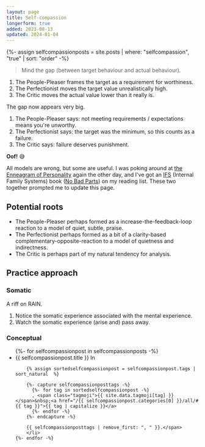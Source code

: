 ```yaml
---
layout: page
title: Self-compassion
longerform: true
added: 2023-08-13
updated: 2024-01-04
---
```


{%- assign selfcompassionposts = site.posts | where: "selfcompassion", "true" | sort: "order" -%}

<blockquote class="alt"><p>Mind the gap (between target behaviour and actual behaviour).</p></blockquote>

<ol>
	<li>The People-Pleaser frames the target as a requirement for worthiness.</li>
	<li>The Perfectionist moves the target value unrealistically high.</li>
	<li>The Critic moves the actual value lower than it really is.</li>
</ol>

<p>The gap now appears very big.</p>

<ol>
	<li>The People-Pleaser says: not meeting requirements / expectations means you're unworthy.</li>
	<li>The Perfectionist says: the target was the minimum, so this counts as a failure.</li>
	<li>The Critic says: failure deserves punishment.</li>
</ol>

<p><strong>Oof!</strong> 😅</p>

<p>All models are wrong, but some are useful. I was poking around at <a href="https://en.wikipedia.org/wiki/Enneagram_of_Personality">the Enneagram of Personality</a> again the other day, and I've got an <a href="https://ifs-institute.com/">IFS</a> (Internal Family Systems) book (<a href="https://www.goodreads.com/book/show/55384168-no-bad-parts">No Bad Parts</a>) on my reading list. These two together prompted me to update this page.</p>

<h2>Potential roots</h2>

<ul>
	<li>The People-Pleaser perhaps formed as a increase-the-feedback-loop reaction to a model of quiet, subtle, praise.</li>
	<li>The Perfectionist perhaps formed as a bit of a clarity-based complementary-opposite-reaction to a model of quietness and indirectness.</li>
	<li>The Critic is perhaps part of my natural tendency for analysis.</li>
</ul>

<h2>Practice approach</h2>

<h3>Somatic</h3>

<p>A riff on RAIN.</p>

<ol>
	<li>Notice the somatic experience associated with the mental experience.</li>
	<li>Watch the somatic experience (arise and) pass away.</li>
</ol>

<h3>Conceptual</h3>

<ul>
	{%- for selfcompassionpost in selfcompassionposts -%}
		<li>
		{{ selfcompassionpost.title }} <span class="tags">In

		{% assign sortedselfcompassionpost = selfcompassionpost.tags | sort_natural  %}

		{%- capture selfcompassionposttags -%}
		  {%- for tag in sortedselfcompassionpost -%}
		  , <span class="tagmoji">{{ site.data.tagmoji[tag] }}</span>&nbsp;<a href="/{{ selfcompassionpost.categories[0] }}/all/#{{ tag }}">{{ tag | capitalize }}</a>
		  {%- endfor -%}
		{%- endcapture -%}

		{{ selfcompassionposttags | remove_first: ", " }}.</span>
		</li>
	{%- endfor -%}
</ul>
